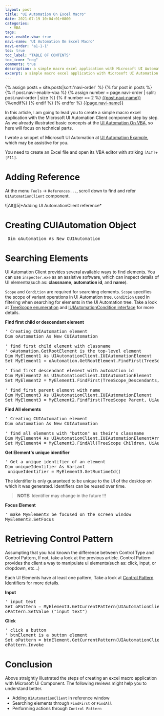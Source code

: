 ```yaml
---
layout: post
title: "UI Automation On Excel Macro"
date: 2021-07-19 10:04:01+0800
categories:
  - VBA
tags:
navi-enable-vba: true
navi-name: 'UI Automation On Excel Macro'
navi-order: 'a1-1-1'
toc: true
toc_label: "TABLE OF CONTENTS"
toc_icon: "cog"
comments: true
description: a simple macro excel application with Microsoft UI Automation Client component.
excerpt: a simple macro excel application with Microsoft UI Automation Client component.
---
```

<!--navigation bar-->
<div class='navi-link-container'>
  {% assign posts = site.posts|sort:'navi-order' %}
  {% for post in posts %}
    {% if post.navi-enable-vba %}
        {% assign number = page.navi-order | split: post.navi-order | size %}
        {% if number == 2 %}
            <a href="{{ site.baseurl }}{{ post.url }}" class='navi-link'>{{post.navi-name}}</a>
        {%endif%}
    {% endif %}
  {% endfor %}
<a class='navi-link' href="">{{page.navi-name}}</a>
</div>
<!--navigation bar-->

In this article, I am going to lead you to create a simple macro excel application with the Microsoft UI Automation Client component step by step. As we already illustrated basic concepts at the [UI Automation On VBA][4], so here will focus on technical parts.


I wrote a snippet of Microsoft UI Automation at [UI Automation Example][6], which may be assistive for you.

You need to create an Excel file and open its VBA editor with striking `[ALT]`+`[F11]`. 

# Adding Reference

At the menu `Tools` -> `References...`, scroll down to find and refer `UIAutomationClient` component. 

<div class="imgcenter" markdown="1">
![Alt][5]*Adding UI AutomationClient reference*
</div>

# Creating CUIAutomation Object
<pre>
 <vb-keywords>Dim</vb-keywords> oAutomation <vb-keywords>As</vb-keywords> <vb-keywords>New</vb-keywords> CUIAutomation
</pre>

# Searching Elements
UI Automation Client provides several available ways to find elements. You can use `inspecter.exe` as an assistive software, which can inspect details of UI elements(such as: **classname**, **automation id**, and **name**). 

`Scope` and `Condition` are required for searching elements. `Scope` specifies the scope of variant operations in UI Automation tree. `Condition` used in filtering when searching for elements in the UI Automation tree. Take a look at [TreeScope enumeration][1] and [IUIAutomationCondition interface][2] for more details.

**Find first child or descendant element**

<pre>
<vb-commets>' Creating CUIAutomation element</vb-commets>
<vb-keywords>Dim</vb-keywords> oAutomation <vb-keywords>As New</vb-keywords> CUIAutomation

<vb-commets>' find first child element with classname</vb-commets>
<vb-commets>' oAutomation.GetRootElement is the top-level element</vb-commets>
<vb-keywords>Dim</vb-keywords> MyElement1 <vb-keywords>As</vb-keywords> UIAutomationClient.IUIAutomationElement
<vb-keywords>Set</vb-keywords> MyElement1 = oAutomation.GetRootElement.FindFirst(TreeScope_Children, UiAutomation.CreatePropertyCondition(UIAutomationClient.UIA_ClassNamePropertyId, "class name"))

<vb-commets>' find first descendant element with automation id</vb-commets>
<vb-keywords>Dim</vb-keywords> MyElement2 <vb-keywords>As</vb-keywords> UIAutomationClient.IUIAutomationElement
<vb-keywords>Set</vb-keywords> MyElement2 = MyElement1.FindFirst(TreeScope_Descendants, UiAutomation.CreatePropertyCondition(UIAutomationClient.UIA_AutomationIdPropertyId, "automation id"))

<vb-commets>' find first parent element with name</vb-commets>
<vb-keywords>Dim</vb-keywords> MyElement3 <vb-keywords>As</vb-keywords> UIAutomationClient.IUIAutomationElement
<vb-keywords>Set</vb-keywords> MyElement3 = MyElement2.FindFirst(TreeScope_Parent, UiAutomation.CreatePropertyCondition(UIAutomationClient.UIA_NamePropertyId, "name"))
</pre>

**Find All elements**

<pre>
<vb-commets>' Creating CUIAutomation element</vb-commets>
<vb-keywords>Dim</vb-keywords> oAutomation <vb-keywords>As</vb-keywords> <vb-keywords>New</vb-keywords> CUIAutomation

' find all elements with "button" as their's classname
<vb-keywords>Dim</vb-keywords> MyElement4 <vb-keywords>As</vb-keywords> UIAutomationClient.IUIAutomationElementArray
<vb-keywords>Set</vb-keywords> MyElement4 = MyElement3.FindAll(TreeScope_Children, UiAutomation.CreatePropertyCondition(UIAutomationClient.UIA_ClassNamePropertyId, "button"))
</pre>


**Get Element's unique identifier**

<pre>
<vb-commets>' Get a unique identifier of an element</vb-commets>
<vb-keywords>Dim</vb-keywords> uniqueIdentifier <vb-keywords>As</vb-keywords> Variant
 uniqueIdentifier = MyElement3.GetRuntimeId()
</pre>

The identifier is only guaranteed to be unique to the UI of the desktop on which it was generated. Identifiers can be reused over time.

<blockquote class="quote">
<b>NOTE:</b>  
Identifier may change in the future !!!
</blockquote>

**Focus Element**

<pre>
<vb-commets>' make MyElement3 be focused on the screen window</vb-commets>
MyElement3.SetFocus
</pre>

# Retrieving Control Pattern

Assumpting that you had known the difference between Control Type and Control Pattern, If not, take a look at the previous article. Control Pattern provides the  client a way to manipulate ui elements(such as: click, input, or dropdown, etc...)

Each UI Elements have at least one pattern, Take a look at [Control Pattern Identifiers][3] for more details.

**Input**

<pre>
<vb-commets>' input text</vb-commets>
<vb-keywords>Set</vb-keywords> oPattern = MyElement3.GetCurrentPattern(UIAutomationClient.UIA_LegacyIAccessiblePatternId)
oPattern.SetValue ("input text")
</pre>

**Click**
<pre>
<vb-commets>' click a button</vb-commets>
<vb-commets>' btnElement is a button element</vb-commets>
<vb-keywords>Set</vb-keywords> oPattern = btnElement.GetCurrentPattern(UIAutomationClient.UIA_InvokePatternId)
ePattern.Invoke
</pre>

# Conclusion
Above straightly illustrated the steps of creating an excel macro application with Microsoft UI Component.  The following reviews might help you to understand better.
* Adding `UIAutomationClient` in reference window
* Searching elements through `FindFirst` or `FindAll`
* Performing actions through `Control Pattern`


[1]: https://docs.microsoft.com/en-us/windows/win32/api/uiautomationclient/ne-uiautomationclient-treescope
[2]: https://docs.microsoft.com/en-us/windows/win32/api/uiautomationclient/nn-uiautomationclient-iuiautomationcondition
[3]: https://docs.microsoft.com/en-us/windows/win32/winauto/uiauto-controlpattern-ids
[4]: ../../../../vba/2021/07/18/ui-automation-on-vba/
[5]: /blog/public/img/2021-07-19-ui-automation-on-excel-macro.png
[6]: https://gist.github.com/voltwu/fe90b3e7dd001c11228597f0ac29ab19